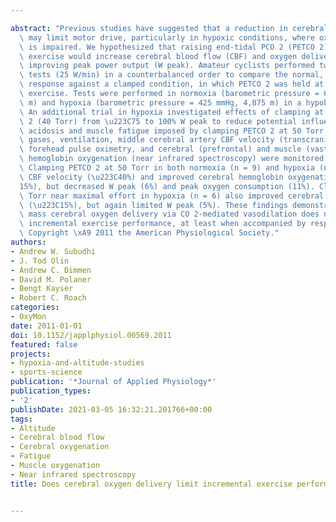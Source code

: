 ---
abstract: "Previous studies have suggested that a reduction in cerebral oxygen delivery\
  \ may limit motor drive, particularly in hypoxic conditions, where oxygen transport\
  \ is impaired. We hypothesized that raising end-tidal PCO 2 (PETCO 2) during incremental\
  \ exercise would increase cerebral blood flow (CBF) and oxygen delivery, thereby\
  \ improving peak power output (W peak). Amateur cyclists performed two ramped exercise\
  \ tests (25 W/min) in a counterbalanced order to compare the normal, poikilocapnic\
  \ response against a clamped condition, in which PETCO 2 was held at 50 Torr throughout\
  \ exercise. Tests were performed in normoxia (barometric pressure = 630 mmHg, 1,650\
  \ m) and hypoxia (barometric pressure = 425 mmHg, 4,875 m) in a hypobaric chamber.\
  \ An additional trial in hypoxia investigated effects of clamping at a lower PETCO\
  \ 2 (40 Torr) from \u223C75 to 100% W peak to reduce potential influences of respiratory\
  \ acidosis and muscle fatigue imposed by clamping PETCO 2 at 50 Torr. Metabolic\
  \ gases, ventilation, middle cerebral artery CBF velocity (transcranial Doppler),\
  \ forehead pulse oximetry, and cerebral (prefrontal) and muscle (vastus lateralis)\
  \ hemoglobin oxygenation (near infrared spectroscopy) were monitored across trials.\
  \ Clamping PETCO 2 at 50 Torr in both normoxia (n = 9) and hypoxia (n = 11) elevated\
  \ CBF velocity (\u223C40%) and improved cerebral hemoglobin oxygenation (\u223C\
  15%), but decreased W peak (6%) and peak oxygen consumption (11%). Clamping at 40\
  \ Torr near maximal effort in hypoxia (n = 6) also improved cerebral oxygenation\
  \ (\u223C15%), but again limited W peak (5%). These findings demonstrate that increasing\
  \ mass cerebral oxygen delivery via CO 2-mediated vasodilation does not improve\
  \ incremental exercise performance, at least when accompanied by respiratory acidosis.\
  \ Copyright \xA9 2011 the American Physiological Society."
authors:
- Andrew W. Subudhi
- J. Tod Olin
- Andrew C. Dimmen
- David M. Polaner
- Bengt Kayser
- Robert C. Roach
categories:
- OxyMon
date: 2011-01-01
doi: 10.1152/japplphysiol.00569.2011
featured: false
projects:
- hypoxia-and-altitude-studies
- sports-science
publication: '*Journal of Applied Physiology*'
publication_types:
- '2'
publishDate: 2021-03-05 16:32:21.201766+00:00
tags:
- Altitude
- Cerebral blood flow
- Cerebral oxygenation
- Fatigue
- Muscle oxygenation
- Near infrared spectroscopy
title: Does cerebral oxygen delivery limit incremental exercise performance?

---
